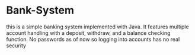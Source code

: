 # Bank-System
this is a simple banking system implemented with Java. It features multiple account handling with a deposit, withdraw, and a balance checking function. No passwords as of now so  logging into accounts has no real security

